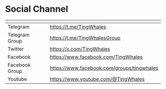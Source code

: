 # Social Channel

<table data-header-hidden><thead><tr><th width="216"></th><th></th></tr></thead><tbody><tr><td>Telegram</td><td><a href="https://t.me/TingWhales">https://t.me/TingWhales</a></td></tr><tr><td>Telegram Group</td><td><a href="https://t.me/TingWhalesGroup">https://t.me/TingWhalesGroup</a></td></tr><tr><td>Twitter</td><td><a href="https://x.com/TingWhales">https://x.com/TingWhales</a></td></tr><tr><td>Facebook</td><td><a href="https://www.facebook.com/TingWhales">https://www.facebook.com/TingWhales</a></td></tr><tr><td>Facebook Group</td><td><a href="https://www.facebook.com/groups/tingwhales">https://www.facebook.com/groups/tingwhales</a></td></tr><tr><td>Youtube</td><td><a href="https://www.youtube.com/@TingWhales">https://www.youtube.com/@TingWhales</a></td></tr></tbody></table>
